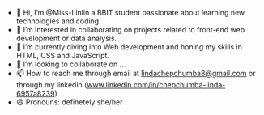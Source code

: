- 👋 Hi, I’m @Miss-Linlin  a BBIT student passionate about learning new technologies and coding. 
- 👀 I’m interested in collaborating on projects related to front-end web development or data analysis.
- 🌱 I’m currently diving into Web development and honing my skills in HTML, CSS and JavaScript.
- 💞️ I’m looking to collaborate on ...
- 📫 How to reach me through email at lindachepchumba8@gmail.com or through my linkedin (www.linkedin.com/in/chepchumba-linda-6957a8239)
- 😄 Pronouns: definetely she/her 

<!---
Miss-Linlin/Miss-Linlin is a ✨ special ✨ repository because its `README.md` (this file) appears on your GitHub profile.
You can click the Preview link to take a look at your changes.
--->
